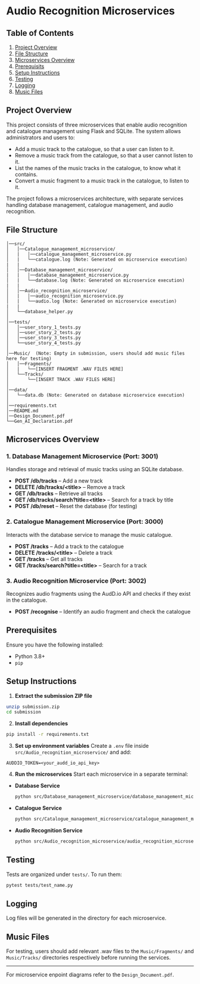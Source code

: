 # Audio Recognition Microservices

## Table of Contents
1. [Project Overview](#project-overview)
2. [File Structure](#file-structure)
3. [Microservices Overview](#microservices-overview)
4. [Prerequisits](#prerequisits)
5. [Setup Instructions](#setup-instructions)
6. [Testing](#testing)
7. [Logging](#logging)
8. [Music Files](#music-files)

## Project Overview
This project consists of three microservices that enable audio recognition and catalogue management using Flask and SQLite. The system allows administrators and users to:


- Add a music track to the catalogue, so that a user can listen to it.
- Remove a music track from the catalogue, so that a user cannot listen to it.
- List the names of the music tracks in the catalogue, to know what it contains.
- Convert a music fragment to a music track in the catalogue, to listen to it.

The project follows a microservices architecture, with separate services handling database management, catalogue management, and audio recognition.

## File Structure
```
│──src/
│   │──Catalogue_management_microservice/
│   |   │──catalogue_management_microservice.py
│   |   └──catalogue.log (Note: Generated on microservice execution)
|   |
│   │──Database_management_microservice/
|   |   │──database_management_microservice.py
│   |   └──database.log (Note: Generated on microservice execution)
|   |
│   │──Audio_recognition_microservice/
│   |   │──audio_recognition_microservice.py
│   |   └──audio.log (Note: Generated on microservice execution)
|   |
│   └──database_helper.py
│
│──tests/
│   │──user_story_1_tests.py
│   │──user_story_2_tests.py
│   │──user_story_3_tests.py
│   └──user_story_4_tests.py
│
│──Music/  (Note: Empty in submission, users should add music files here for testing)
│   │──Fragments/
│   |   └──[INSERT FRAGMENT .WAV FILES HERE]
│   └──Tracks/
│       └──[INSERT TRACK .WAV FILES HERE]
│
│──data/
│   └──data.db (Note: Generated on database microservice execution)
│
│──requirements.txt
│──README.md
│──Design_Document.pdf
└──Gen_AI_Declaration.pdf
```

## Microservices Overview

### 1. **Database Management Microservice** (Port: 3001)
Handles storage and retrieval of music tracks using an SQLite database.
- **POST /db/tracks** – Add a new track
- **DELETE /db/tracks/\<title\>** – Remove a track
- **GET /db/tracks** – Retrieve all tracks
- **GET /db/tracks/search?title=\<title\>** – Search for a track by title
- **POST /db/reset** – Reset the database (for testing)

### 2. **Catalogue Management Microservice** (Port: 3000)
Interacts with the database service to manage the music catalogue.
- **POST /tracks** – Add a track to the catalogue
- **DELETE /tracks/\<title\>** – Delete a track
- **GET /tracks** – Get all tracks
- **GET /tracks/search?title=\<title\>** – Search for a track

### 3. **Audio Recognition Microservice** (Port: 3002)
Recognizes audio fragments using the AudD.io API and checks if they exist in the catalogue.
- **POST /recognise** – Identify an audio fragment and check the catalogue

## Prerequisites
Ensure you have the following installed:
- Python 3.8+
- `pip`

## Setup Instructions

1. **Extract the submission ZIP file**
```sh
unzip submission.zip
cd submission
```

2. **Install dependencies**
```sh
pip install -r requirements.txt
```

3. **Set up environment variables**
Create a `.env` file inside `src/Audio_recognition_microservice/` and add:
```
AUDDIO_TOKEN=<your_audd_io_api_key>
```

4. **Run the microservices**
Start each microservice in a separate terminal:

- **Database Service**
  ```sh
  python src/Database_management_microservice/database_management_microservice.py
  ```

- **Catalogue Service**
  ```sh
  python src/Catalogue_management_microservice/catalogue_management_microservice.py
  ```

- **Audio Recognition Service**
  ```sh
  python src/Audio_recognition_microservice/audio_recognition_microservice.py
  ```

## Testing
Tests are organized under `tests/`. To run them:
```sh
pytest tests/test_name.py
```

## Logging
Log files will be generated in the directory for each microservice.

## Music Files
For testing, users should add relevant .wav files to the `Music/Fragments/` and `Music/Tracks/` directories respectively before running the services.

---
For microservice enpoint diagrams refer to the `Design_Document.pdf`.